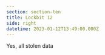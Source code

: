 ```yaml
---
section: section-ten
title: Lockbit 12
side: right
datetime: 2023-01-12T13:49:00.000Z
---
```

Yes, all stolen data
